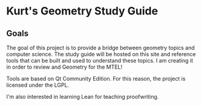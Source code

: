 # Kurt's Geometry Study Guide

## Goals

The goal of this project is to provide a bridge between geometry topics
and computer science.  The study guide will be hosted on this site and
reference tools that can be built and used to understand these topics.
I am creating it in order to review and Geometry for the MTEL!

Tools are based on Qt Community Edition.  For this reason, the project is licensed under the LGPL.

I'm also interested in learning Lean for teaching proofwriting.
